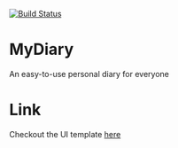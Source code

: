 [![Build Status](https://travis-ci.org/bukolabisuga/MyDiary.svg?branch=server)](https://travis-ci.org/bukolabisuga/MyDiary)

# MyDiary
An easy-to-use personal diary for everyone

# Link
Checkout the UI template [here](https://bukolabisuga.github.io/MyDiary/UI)